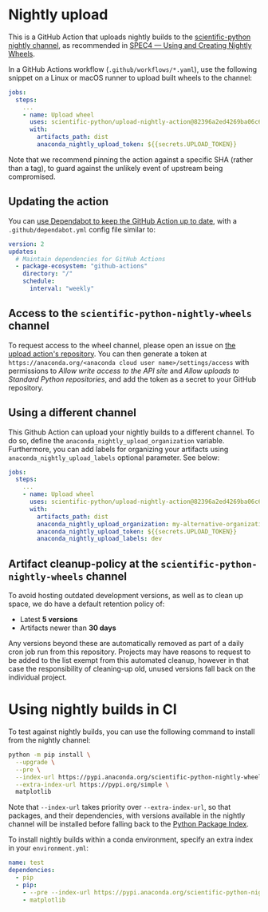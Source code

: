 # Nightly upload

This is a GitHub Action that uploads nightly builds to the [scientific-python nightly channel][],
as recommended in [SPEC4 — Using and Creating Nightly Wheels][].

In a GitHub Actions workflow (`.github/workflows/*.yaml`), use the
following snippet on a Linux or macOS runner to upload built wheels to the
channel:

```yml
jobs:
  steps:
    ...
    - name: Upload wheel
      uses: scientific-python/upload-nightly-action@82396a2ed4269ba06c6b2988bb4fd568ef3c3d6b # 0.6.1
      with:
        artifacts_path: dist
        anaconda_nightly_upload_token: ${{secrets.UPLOAD_TOKEN}}
```

Note that we recommend pinning the action against a specific SHA
(rather than a tag), to guard against the unlikely event of upstream
being compromised.

## Updating the action

You can [use Dependabot to keep the GitHub Action up to date][],
with a `.github/dependabot.yml` config file similar to:

```yaml
version: 2
updates:
  # Maintain dependencies for GitHub Actions
  - package-ecosystem: "github-actions"
    directory: "/"
    schedule:
      interval: "weekly"
```

## Access to the ``scientific-python-nightly-wheels`` channel

To request access to the wheel channel, please open an issue on [the upload action's
repository](https://github.com/scientific-python/upload-nightly-action). You can
then generate a token at `https://anaconda.org/<anaconda cloud user name>/settings/access`
with permissions to _Allow write access to the API site_ and _Allow uploads to Standard Python repositories_,
and add the token as a secret to your GitHub repository.

## Using a different channel

This Github Action can upload your nightly builds to a different channel. To do so,
define the `anaconda_nightly_upload_organization` variable. Furthermore,
you can add labels for organizing your artifacts using `anaconda_nightly_upload_labels`
optional parameter. See below:

```yml
jobs:
  steps:
    ...
    - name: Upload wheel
      uses: scientific-python/upload-nightly-action@82396a2ed4269ba06c6b2988bb4fd568ef3c3d6b # 0.6.1
      with:
        artifacts_path: dist
        anaconda_nightly_upload_organization: my-alternative-organization
        anaconda_nightly_upload_token: ${{secrets.UPLOAD_TOKEN}}
        anaconda_nightly_upload_labels: dev
```

## Artifact cleanup-policy at the ``scientific-python-nightly-wheels`` channel

To avoid hosting outdated development versions, as well as to clean up space, we do have a
default retention policy of:

- Latest **5 versions**
- Artifacts newer than **30 days**

Any versions beyond these are automatically removed as part of a daily cron job run from this repository.
Projects may have reasons to request to be added to the list exempt from this automated cleanup, however
in that case the responsibility of cleaning-up old, unused versions fall back on the individual project.

# Using nightly builds in CI

To test against nightly builds, you can use the following command to install from
the nightly channel:

```sh
python -m pip install \
  --upgrade \
  --pre \
  --index-url https://pypi.anaconda.org/scientific-python-nightly-wheels/simple \
  --extra-index-url https://pypi.org/simple \
  matplotlib
```

Note that `--index-url` takes priority over `--extra-index-url`, so
that packages, and their dependencies, with versions available in the
nightly channel will be installed before falling back to the [Python
Package Index][PyPI].

To install nightly builds within a conda environment, specify an extra
index in your `environment.yml`:

```yml
name: test
dependencies:
  - pip
  - pip:
    - --pre --index-url https://pypi.anaconda.org/scientific-python-nightly-wheels/simple --extra-index-url https://pypi.org/simple
    - matplotlib
```

[use Dependabot to keep the GitHub Action up to date]: https://learn.scientific-python.org/development/guides/gha-basic/#updating
[PyPI]: https://pypi.org/
[scientific-python nightly channel]: https://anaconda.org/scientific-python-nightly-wheels
[SPEC4 — Using and Creating Nightly Wheels]: https://scientific-python.org/specs/spec-0004/
